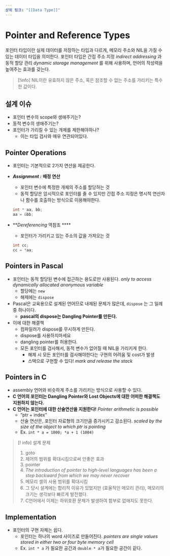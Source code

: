 ```yaml
---
상위 링크: "[[Data Type]]"
---
```

# Pointer and Reference Types

포인터 타입이란 실제 데이터를 저장하는 타입과 다르게, 메모리 주소와 NIL을 가질 수 있는 데이터 타입을 의미한다.  포인터 타입은 간접 주소 지정 *indirect addressing* 과 동적 할당 관리 *dynamic storage management* 를 위해 사용하며, 언어의 작성력을 높여주는 효과를 갖는다.

>[!info]
>NIL이란 유효하지 않은 주소, 혹은 참조할 수 없는 주소를 가리키는 특수한 값이다.

    

## 설계 이슈
- 포인터 변수의 scope와 생애주기는?
- 동적 변수의 생애주기는?
- 포인터가 가리킬 수 있는 개체를 제한해야하나?
    - 이는 타입 검사와 매우 연관되어있다.

## Pointer Operations
- 포인터는 기본적으로 2가지 연산을 제공한다.
- _**Assignment :**_ **배정 연산**
    - 포인터 변수에 특정한 개체의 주소를 할당하는 것 
    - 동적 할당은 암시적으로 포인터를 줄 수 있지만 간접 주소 지정은 명시적 연산자나 함수를 호출하는 방식으로 이용해야한다.
    
    ```c
    int * aa, bb;
    aa = &bb;
    ```

- **_Dereferencing_ 역참조 ****
    - 포인터가 가리키고 있는 주소의 값을 가져오는 것
    ```c
    int cc;
    cc = *aa;
    ```

## Pointers in Pascal
    
- 포인터는 동적 할당된 변수에 접근하는 용도로만 사용된다. _only to access dynamically allocated anonymous variable_
    - 할당에는 `new`
    - 해제에는 `dispose`
- Pascal은 교육용으로 설계된 언어므로 내제된 문제가 많은데, `dispose` 는 그 일례 중 하나이다.
    - **pascal의 dispose는 Dangling Pointer를 만든다.**
- 이에 대한 해결책
    - 컴파일러가 dispose를 무시하게 만든다.
    - dispose를 사용하지마세요
    - dangling pointer를 허용한다.
    - 모든 포인터를 검사해서, 동적 변수가 없어질 때 NIL을 가리키게 한다.
        - 해제 시 모든 포인터를 검사해야한다는 구현의 어려움 및 cost가 발생
        - 스택으로 구현할 수 있다! _mark and release the stack_

## Pointers in C

- assembly 언어와 비슷하게 주소를 가리키는 방식으로 사용할 수 있다.
- **C 언어의 포인터는 Dangling Pointer와 Lost Objects에 대한 어떠한 해결책도 지원하지 않는다.**
- **C 언어는 포인터에 대한 산술연산을 지원한다!** _Pointer arithmetic is possible_
    - “ptr + index”
    - 산술 연산은, 포인터 자료형의 크기만큼 증가시키고 감소된다. _scaled by the size of the object to which ptr is pointing_
    - Ex. `int * a = 1000; *a + 1 (1004)`


> [! info]
> 설계 문제
> 1. goto
> 	1. 제어의 범위를 확대시킴으로써 안좋은 효과
> 2. pointer
> 	1. _The introduction of pointer to high-level languages has been a step backward from which we may never recover_
> 	2. 메모리 셀의 사용 범위를 확대시킴
> 	3. 그 당시 설계에는 합리적 이유가 있었지만 (효율적인 메모리 관리), 메모리의 크기는 생각보다 빠르게 발전했다.
> 	4. C언어에서 이제는 하위호환 문제가 발생하여 함부로 없애지도 못한다.
    


## Implementation
    
- 포인터의 구현 자체는 쉽다.
    - 포인터는 하나의 word 사이즈로 만들어진다. _pointers are single values stored in either two or four byte memory cell_
    - Ex. `int * a` 가 필요한 공간과 `double * a`가 필요한 공간이 같다.
